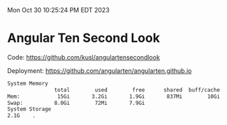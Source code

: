 Mon Oct 30 10:25:24 PM EDT 2023

# Angular Ten Second Look

Code: https://github.com/kusl/angulartensecondlook

Deployment: https://github.com/angularten/angularten.github.io

```bash
System Memory
               total        used        free      shared  buff/cache   available
Mem:            15Gi       3.2Gi       1.9Gi       837Mi        10Gi        10Gi
Swap:          8.0Gi        72Mi       7.9Gi
System Storage
2.1G	.
